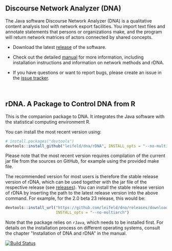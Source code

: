 ## Discourse Network Analyzer (DNA)

The Java software Discourse Network Analyzer (DNA) is a qualitative content analysis tool with network export facilities. You import text files and annotate statements that persons or organizations make, and the program will return network matrices of actors connected by shared concepts.

- Download the latest [release](https://github.com/leifeld/dna/releases) of the software.

- Check out the detailed [manual](https://github.com/leifeld/dna/releases/download/v2.0-beta.22/dna-manual.pdf) for more information, including installation instructions and information on network methods and rDNA.

- If you have questions or want to report bugs, please create an issue in the [issue tracker](https://github.com/leifeld/dna/issues).

<br />

## rDNA. A Package to Control DNA from R

This is the companion package to DNA. It integrates the Java software with the statistical computing environment R.

You can install the most recent version using:
``` r
# install.packages("devtools")
devtools::install_github("leifeld/dna/rDNA", INSTALL_opts = "--no-multiarch")
```
Please note that the most recent version requires compilation of the current jar file from the sources on GitHub, for example using the provided make file.

The recommended version for most users is therefore the stable release version of rDNA, which can be used together with the jar file of the respective release (see [releases](https://github.com/leifeld/dna/releases)). You can install the stable release version of rDNA by inserting the path to the latest release version into the above command. For example, for the 2.0 beta 23 release, this would be:
``` r
devtools::install_url("https://github.com/leifeld/dna/releases/download/v2.0-beta.23/rDNA_2.1.13.tar.gz",
                      INSTALL_opts = "--no-multiarch")
```
Note that the package relies on `rJava`, which needs to be installed first. For details on the installation process on different operating systems, consult the chapter "Installation of DNA and rDNA" in the manual.

[![Build Status](https://travis-ci.org/leifeld/dna.svg?branch=master)](https://travis-ci.org/leifeld/dna)

